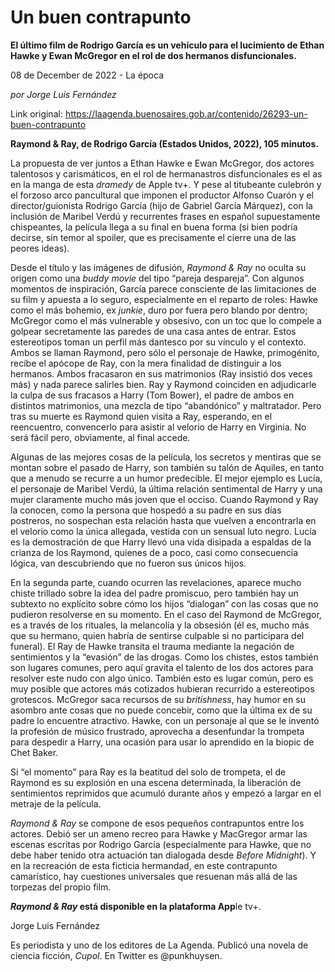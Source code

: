 # Un buen contrapunto

**El último film de Rodrigo García es un vehículo para el lucimiento de Ethan Hawke y Ewan McGregor en el rol de dos hermanos disfuncionales.**

08 de December de 2022 - La época

_por Jorge Luis Fernández_

Link original: https://laagenda.buenosaires.gob.ar/contenido/26293-un-buen-contrapunto



**Raymond & Ray, de Rodrigo García (Estados Unidos, 2022), 105 minutos.**




La propuesta de ver juntos a Ethan Hawke e Ewan McGregor, dos actores talentosos y carismáticos, en el rol de hermanastros disfuncionales es el as en la manga de esta *dramedy* de Apple tv+. Y pese al titubeante culebrón y el forzoso arco pancultural que imponen el productor Alfonso Cuarón y el director/guionista Rodrigo García (hijo de Gabriel García Márquez), con la inclusión de Maribel Verdú y recurrentes frases en español supuestamente chispeantes, la película llega a su final en buena forma (si bien podría decirse, sin temor al spoiler, que es precisamente el cierre una de las peores ideas).




Desde el título y las imágenes de difusión, *Raymond & Ray* no oculta su origen como una *buddy movie* del tipo “pareja despareja”. Con algunos momentos de inspiración, García parece consciente de las limitaciones de su film y apuesta a lo seguro, especialmente en el reparto de roles: Hawke como el más bohemio, ex *junkie*, duro por fuera pero blando por dentro; McGregor como el más vulnerable y obsesivo, con un toc que lo compele a golpear secretamente las paredes de una casa antes de entrar. Estos estereotipos toman un perfil más dantesco por su vínculo y el contexto. Ambos se llaman Raymond, pero sólo el personaje de Hawke, primogénito, recibe el apócope de Ray, con la mera finalidad de distinguir a los hermanos. Ambos fracasaron en sus matrimonios (Ray insistió dos veces más) y nada parece salirles bien. Ray y Raymond coinciden en adjudicarle la culpa de sus fracasos a Harry (Tom Bower), el padre de ambos en distintos matrimonios, una mezcla de tipo “abandónico” y maltratador. Pero tras su muerte es Raymond quien visita a Ray, esperando, en el reencuentro, convencerlo para asistir al velorio de Harry en Virginia. No será fácil pero, obviamente, al final accede.




Algunas de las mejores cosas de la película, los secretos y mentiras que se montan sobre el pasado de Harry, son también su talón de Aquiles, en tanto que a menudo se recurre a un humor predecible. El mejor ejemplo es Lucía, el personaje de Maribel Verdú, la última relación sentimental de Harry y una mujer claramente mucho más joven que el occiso. Cuando Raymond y Ray la conocen, como la persona que hospedó a su padre en sus días postreros, no sospechan esta relación hasta que vuelven a encontrarla en el velorio como la única allegada, vestida con un sensual luto negro. Lucía es la demostración de que Harry llevó una vida disipada a espaldas de la crianza de los Raymond, quienes de a poco, casi como consecuencia lógica, van descubriendo que no fueron sus únicos hijos.




En la segunda parte, cuando ocurren las revelaciones, aparece mucho chiste trillado sobre la idea del padre promiscuo, pero también hay un subtexto no explícito sobre cómo los hijos “dialogan” con las cosas que no pudieron resolverse en su momento. En el caso del Raymond de McGregor, es a través de los rituales, la melancolía y la obsesión (él es, mucho más que su hermano, quien habría de sentirse culpable si no participara del funeral). El Ray de Hawke transita el trauma mediante la negación de sentimientos y la “evasión” de las drogas. Como los chistes, estos también son lugares comunes, pero aquí gravita el talento de los dos actores para resolver este nudo con algo único. También esto es lugar común, pero es muy posible que actores más cotizados hubieran recurrido a estereotipos grotescos. McGregor saca recursos de su *britishness*, hay humor en su asombro ante cosas que no puede concebir, como que la última ex de su padre lo encuentre atractivo. Hawke, con un personaje al que se le inventó la profesión de músico frustrado, aprovecha a desenfundar la trompeta para despedir a Harry, una ocasión para usar lo aprendido en la biopic de Chet Baker.




Si “el momento” para Ray es la beatitud del solo de trompeta, el de Raymond es su explosión en una escena determinada, la liberación de sentimientos reprimidos que acumuló durante años y empezó a largar en el metraje de la película.




*Raymond & Ray* se compone de esos pequeños contrapuntos entre los actores. Debió ser un ameno recreo para Hawke y MacGregor armar las escenas escritas por Rodrigo García (especialmente para Hawke, que no debe haber tenido otra actuación tan dialogada desde *Before Midnight*). Y en la recreación de esta ficticia hermandad, en este contrapunto camarístico, hay cuestiones universales que resuenan más allá de las torpezas del propio film.




***Raymond & Ray* está disponible en la plataforma App**le tv+.




Jorge Luis Fernández




Es periodista y uno de los editores de La Agenda. Publicó una novela de ciencia ficción, *Cupol*. En Twitter es @punkhuysen.




